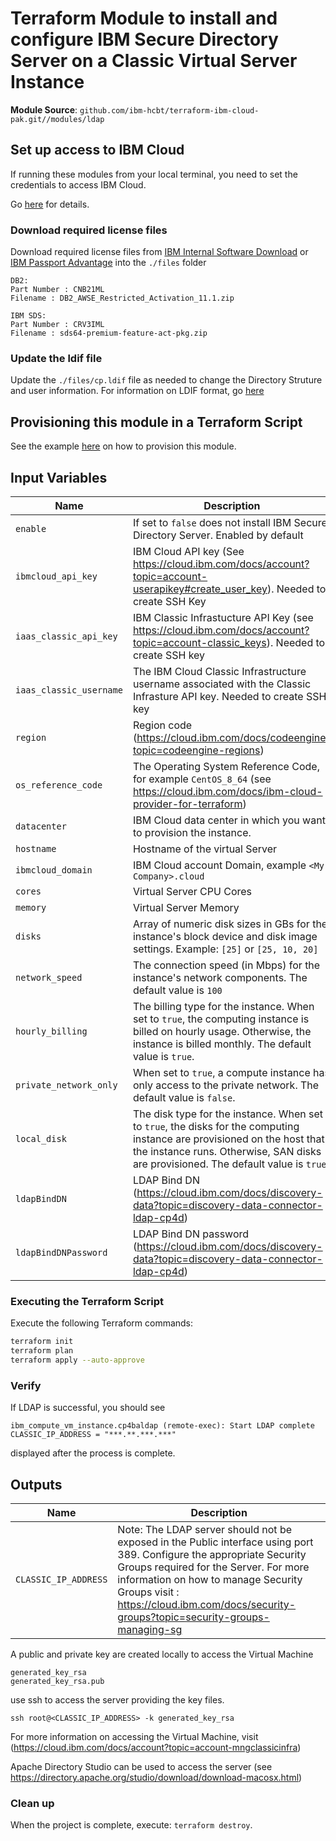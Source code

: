 
# Terraform Module to install and configure IBM Secure Directory Server on a Classic Virtual Server Instance

**Module Source**: `github.com/ibm-hcbt/terraform-ibm-cloud-pak.git//modules/ldap`

## Set up access to IBM Cloud

If running these modules from your local terminal, you need to set the credentials to access IBM Cloud.

Go [here](../../CREDENTIALS.md) for details.

### Download required license files

Download required license files from [IBM Internal Software Download](https://w3-03.ibm.com/software/xl/download/ticket.wss) or [IBM Passport Advantage](https://www.ibm.com/software/passportadvantage/) into the  `./files` folder

```console
DB2:
Part Number : CNB21ML
Filename : DB2_AWSE_Restricted_Activation_11.1.zip

IBM SDS:
Part Number : CRV3IML
Filename : sds64-premium-feature-act-pkg.zip
```

### Update the ldif file

Update the `./files/cp.ldif` file as needed to change the Directory Struture and user information. For information on LDIF format, go [here](https://www.ibm.com/docs/en/i/7.4?topic=reference-ldap-data-interchange-format-ldif)

## Provisioning this module in a Terraform Script

See the example [here](../../examples/ldap) on how to provision this module.

## Input Variables

| Name                    | Description                                                                                                                                                                                                 | Default | Required |
| ----------------------- | ----------------------------------------------------------------------------------------------------------------------------------------------------------------------------------------------------------- | ------- | -------- |
| `enable`                | If set to `false` does not install IBM Secure Directory Server. Enabled by default  | `true`  | No       |
| `ibmcloud_api_key`      | IBM Cloud API key (See https://cloud.ibm.com/docs/account?topic=account-userapikey#create_user_key). Needed to create SSH Key                                                   |         | Yes      |
| `iaas_classic_api_key`  | IBM Classic Infrastucture API Key (see https://cloud.ibm.com/docs/account?topic=account-classic_keys). Needed to create SSH key                                               |         | Yes      |
| `iaas_classic_username` | The IBM Cloud Classic Infrastructure username associated with the Classic Infrasture API key. Needed to create SSH key                                                      |         | Yes      |
| `region`                | Region code (https://cloud.ibm.com/docs/codeengine?topic=codeengine-regions) |         | Yes      |
| `os_reference_code`     | The Operating System Reference Code, for example `CentOS_8_64` (see https://cloud.ibm.com/docs/ibm-cloud-provider-for-terraform)    |         | Yes      |
| `datacenter`            | IBM Cloud data center in which you want to provision the instance.    |         | Yes      |
| `hostname`              | Hostname of the virtual Server    |    "ldapvm"     | No      |
| `ibmcloud_domain`       | IBM Cloud account Domain, example `<My Company>.cloud`    |    ibm.cloud     | Yes      |
| `cores`                 | Virtual Server CPU Cores    |         | Yes      |
| `memory`                | Virtual Server Memory    |         | Yes      |
| `disks`                 | Array of numeric disk sizes in GBs for the instance's block device and disk image settings. Example: `[25]` or `[25, 10, 20]`  |          | Yes      |
| `network_speed`         | The connection speed (in Mbps) for the instance's network components. The default value is `100`   | `100`   | No      |
| `hourly_billing`        | The billing type for the instance. When set to `true`, the computing instance is billed on hourly usage. Otherwise, the instance is billed monthly. The default value is `true`.                                | `true`  | No      |
| `private_network_only`  | When set to `true`, a compute instance has only access to the private network. The default value is `false`.    | `false` | No      |
| `local_disk`            | The disk type for the instance. When set to `true`, the disks for the computing instance are provisioned on the host that the instance runs. Otherwise, SAN disks are provisioned. The default value is `true`. | `true`  | No      |
| `ldapBindDN`            | LDAP Bind DN (https://cloud.ibm.com/docs/discovery-data?topic=discovery-data-connector-ldap-cp4d)     | `true`  | Yes      |
| `ldapBindDNPassword`    | LDAP Bind DN password (https://cloud.ibm.com/docs/discovery-data?topic=discovery-data-connector-ldap-cp4d)      |         | Yes      |

### Executing the Terraform Script

Execute the following Terraform commands:

```bash
terraform init
terraform plan
terraform apply --auto-approve
```

### Verify

If LDAP is successful, you should see

```console
ibm_compute_vm_instance.cp4baldap (remote-exec): Start LDAP complete
CLASSIC_IP_ADDRESS = "***.**.***.***"
```

displayed after the process is complete.

## Outputs

| Name                 | Description    |
| -------------------- | ------------------------------------------------------------------------------------------------------------------------------------------ |
| `CLASSIC_IP_ADDRESS` | Note: The LDAP server should not be exposed in the Public interface using port 389. Configure the appropriate Security Groups required for the Server. For more information on how to manage Security Groups visit : https://cloud.ibm.com/docs/security-groups?topic=security-groups-managing-sg |

A public and private key are created locally to access the Virtual Machine

```console
generated_key_rsa
generated_key_rsa.pub
```

use ssh to access the server providing the key files.

```console
ssh root@<CLASSIC_IP_ADDRESS> -k generated_key_rsa
```

For more information on accessing the Virtual Machine, visit (https://cloud.ibm.com/docs/account?topic=account-mngclassicinfra)

Apache Directory Studio can be used to access the server (see https://directory.apache.org/studio/download/download-macosx.html)

### Clean up

When the project is complete, execute: `terraform destroy`.
